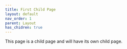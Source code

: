 ```yaml
---
title: First Child Page
layout: default
nav_order: 1
parent: Layout
has_chidren: true
---
```

 This page is a child page and will have its own child page. 
